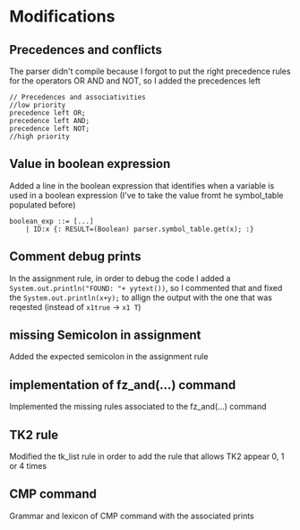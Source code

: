 # Modifications

## Precedences and conflicts

The parser didn't compile because I forgot to put the right precedence rules for the operators OR AND and NOT, so I added the precedences left

```
// Precedences and associativities
//low priority
precedence left OR;
precedence left AND;
precedence left NOT;
//high priority
```

## Value in boolean expression

Added a line in the boolean expression that identifies when a variable is used in a boolean expression (I've to take the value fromt he symbol_table populated before)
```
boolean_exp ::= [...]
    | ID:x {: RESULT=(Boolean) parser.symbol_table.get(x); :}
```

## Comment debug prints

In the assignment rule, in order to debug the code I added a `System.out.println("FOUND: "+ yytext())`, so I commented that and fixed the `System.out.println(x+y);` to allign the output with the one that was reqested (instead of `x1true` -> `x1 T`)

## missing Semicolon in assignment

Added the expected semicolon in the assignment rule

## implementation of fz_and(...) command

Implemented the missing rules associated to the fz_and(...) command

## TK2 rule

Modified the tk_list rule in order to add the rule that allows TK2 appear 0, 1 or 4 times

## CMP command

Grammar and lexicon of CMP command with the associated prints
